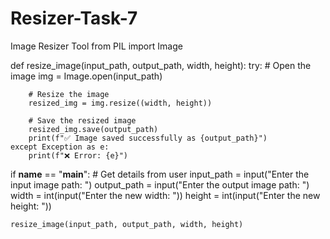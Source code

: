 # Resizer-Task-7
Image Resizer Tool
from PIL import Image

def resize_image(input_path, output_path, width, height):
    try:
        # Open the image
        img = Image.open(input_path)

        # Resize the image
        resized_img = img.resize((width, height))

        # Save the resized image
        resized_img.save(output_path)
        print(f"✅ Image saved successfully as {output_path}")
    except Exception as e:
        print(f"❌ Error: {e}")

if __name__ == "__main__":
    # Get details from user
    input_path = input("Enter the input image path: ")
    output_path = input("Enter the output image path: ")
    width = int(input("Enter the new width: "))
    height = int(input("Enter the new height: "))

    resize_image(input_path, output_path, width, height)
